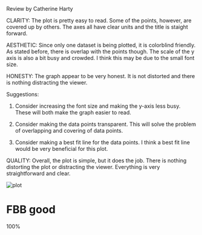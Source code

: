 Review by Catherine Harty

CLARITY: The plot is pretty easy to read. Some of the points, however, are covered up by others. 
The axes all have clear units and the title is staight forward.

AESTHETIC: Since only one dataset is being plotted, it is colorblind friendly. As stated before, there is overlap with the points though.
The scale of the y axis is also a bit busy and crowded. I think this may be due to the small font size. 

HONESTY: The graph appear to be very honest. It is not distorted and there is nothing distracting the viewer.

Suggestions: 
1) Consider increasing the font size and making the y-axis less busy. These will both make the graph easier to read.

2) Consider making the data points transparent. This will solve the problem of overlapping and covering of data points.

3) Consider making a best fit line for the data points. I think a best fit line would be very beneficial for this plot.

QUALITY: Overall, the plot is simple, but it does the job. There is nothing distorting the plot or distracting the viewer. 
Everything is very straightforward and clear.

![plot](https://raw.githubusercontent.com/samuelmat/DSPS_sMatylewicz/master/HW8_/carData.png)


# FBB good

100%
